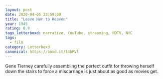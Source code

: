 ```yaml
---
layout: post 
date: 2020-04-05 23:59:00
title: "Leave Her to Heaven"
year: 1945
rating: 0.9
tags_letterboxd: narrative, YouTube, streaming, HDTV, NYC
tags:
  - film
category: Letterboxd
canonical: https://boxd.it/14bMVl
---
```


Gene Tierney carefully assembling the perfect outfit for throwing herself down the stairs to force a miscarriage is just about as good as movies get.
